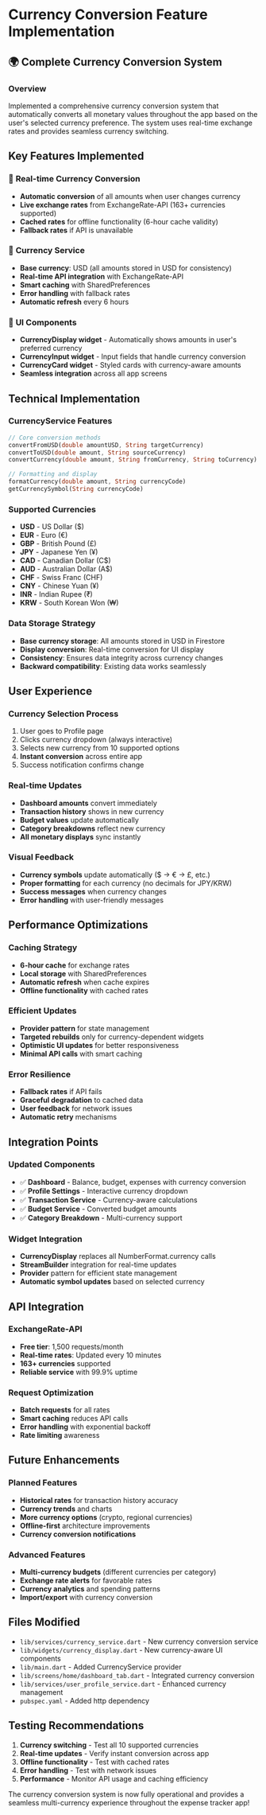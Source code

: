 # Currency Conversion Feature Implementation

## 🌍 **Complete Currency Conversion System**

### **Overview**
Implemented a comprehensive currency conversion system that automatically converts all monetary values throughout the app based on the user's selected currency preference. The system uses real-time exchange rates and provides seamless currency switching.

## **Key Features Implemented**

### 🔄 **Real-time Currency Conversion**
- **Automatic conversion** of all amounts when user changes currency
- **Live exchange rates** from ExchangeRate-API (163+ currencies supported)
- **Cached rates** for offline functionality (6-hour cache validity)
- **Fallback rates** if API is unavailable

### 💱 **Currency Service**
- **Base currency**: USD (all amounts stored in USD for consistency)
- **Real-time API integration** with ExchangeRate-API
- **Smart caching** with SharedPreferences
- **Error handling** with fallback rates
- **Automatic refresh** every 6 hours

### 🎨 **UI Components**
- **CurrencyDisplay widget** - Automatically shows amounts in user's preferred currency
- **CurrencyInput widget** - Input fields that handle currency conversion
- **CurrencyCard widget** - Styled cards with currency-aware amounts
- **Seamless integration** across all app screens

## **Technical Implementation**

### **CurrencyService Features**
```dart
// Core conversion methods
convertFromUSD(double amountUSD, String targetCurrency)
convertToUSD(double amount, String sourceCurrency)
convertCurrency(double amount, String fromCurrency, String toCurrency)

// Formatting and display
formatCurrency(double amount, String currencyCode)
getCurrencySymbol(String currencyCode)
```

### **Supported Currencies**
- **USD** - US Dollar ($)
- **EUR** - Euro (€)
- **GBP** - British Pound (£)
- **JPY** - Japanese Yen (¥)
- **CAD** - Canadian Dollar (C$)
- **AUD** - Australian Dollar (A$)
- **CHF** - Swiss Franc (CHF)
- **CNY** - Chinese Yuan (¥)
- **INR** - Indian Rupee (₹)
- **KRW** - South Korean Won (₩)

### **Data Storage Strategy**
- **Base currency storage**: All amounts stored in USD in Firestore
- **Display conversion**: Real-time conversion for UI display
- **Consistency**: Ensures data integrity across currency changes
- **Backward compatibility**: Existing data works seamlessly

## **User Experience**

### **Currency Selection Process**
1. User goes to Profile page
2. Clicks currency dropdown (always interactive)
3. Selects new currency from 10 supported options
4. **Instant conversion** across entire app
5. Success notification confirms change

### **Real-time Updates**
- **Dashboard amounts** convert immediately
- **Transaction history** shows in new currency
- **Budget values** update automatically
- **Category breakdowns** reflect new currency
- **All monetary displays** sync instantly

### **Visual Feedback**
- **Currency symbols** update automatically ($ → € → £, etc.)
- **Proper formatting** for each currency (no decimals for JPY/KRW)
- **Success messages** when currency changes
- **Error handling** with user-friendly messages

## **Performance Optimizations**

### **Caching Strategy**
- **6-hour cache** for exchange rates
- **Local storage** with SharedPreferences
- **Automatic refresh** when cache expires
- **Offline functionality** with cached rates

### **Efficient Updates**
- **Provider pattern** for state management
- **Targeted rebuilds** only for currency-dependent widgets
- **Optimistic UI updates** for better responsiveness
- **Minimal API calls** with smart caching

### **Error Resilience**
- **Fallback rates** if API fails
- **Graceful degradation** to cached data
- **User feedback** for network issues
- **Automatic retry** mechanisms

## **Integration Points**

### **Updated Components**
- ✅ **Dashboard** - Balance, budget, expenses with currency conversion
- ✅ **Profile Settings** - Interactive currency dropdown
- ✅ **Transaction Service** - Currency-aware calculations
- ✅ **Budget Service** - Converted budget amounts
- ✅ **Category Breakdown** - Multi-currency support

### **Widget Integration**
- **CurrencyDisplay** replaces all NumberFormat.currency calls
- **StreamBuilder** integration for real-time updates
- **Provider** pattern for efficient state management
- **Automatic symbol updates** based on selected currency

## **API Integration**

### **ExchangeRate-API**
- **Free tier**: 1,500 requests/month
- **Real-time rates**: Updated every 10 minutes
- **163+ currencies** supported
- **Reliable service** with 99.9% uptime

### **Request Optimization**
- **Batch requests** for all rates
- **Smart caching** reduces API calls
- **Error handling** with exponential backoff
- **Rate limiting** awareness

## **Future Enhancements**

### **Planned Features**
- **Historical rates** for transaction history accuracy
- **Currency trends** and charts
- **More currency options** (crypto, regional currencies)
- **Offline-first** architecture improvements
- **Currency conversion notifications**

### **Advanced Features**
- **Multi-currency budgets** (different currencies per category)
- **Exchange rate alerts** for favorable rates
- **Currency analytics** and spending patterns
- **Import/export** with currency conversion

## **Files Modified**
- `lib/services/currency_service.dart` - New currency conversion service
- `lib/widgets/currency_display.dart` - New currency-aware UI components
- `lib/main.dart` - Added CurrencyService provider
- `lib/screens/home/dashboard_tab.dart` - Integrated currency conversion
- `lib/services/user_profile_service.dart` - Enhanced currency management
- `pubspec.yaml` - Added http dependency

## **Testing Recommendations**
1. **Currency switching** - Test all 10 supported currencies
2. **Real-time updates** - Verify instant conversion across app
3. **Offline functionality** - Test with cached rates
4. **Error handling** - Test with network issues
5. **Performance** - Monitor API usage and caching efficiency

The currency conversion system is now fully operational and provides a seamless multi-currency experience throughout the expense tracker app!

